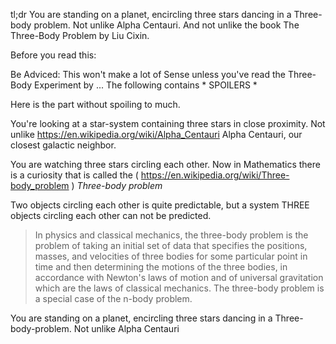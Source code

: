 tl;dr You are standing on a planet, encircling three stars dancing in a Three-body problem.
Not unlike Alpha Centauri. And not unlike the book The Three-Body Problem by Liu Cixin.

Before you read this:

Be Adviced:
This won't make a lot of Sense unless you've read the Three-Body Experiment by ...
The following contains * SPOILERS *

Here is the part without spoiling to much.

You're looking at a star-system containing three stars in close proximity. Not unlike
https://en.wikipedia.org/wiki/Alpha_Centauri Alpha Centauri, our closest galactic neighbor.

You are watching three stars circling each other. Now in Mathematics there is a curiosity
that is called the ( https://en.wikipedia.org/wiki/Three-body_problem ) *Three-body problem*

Two objects circling each other is quite predictable, but a system THREE objects circling
each other can not be predicted.

> In physics and classical mechanics, the three-body problem is the problem of taking an initial set of data that specifies the positions, masses, and velocities of three bodies for some particular point in time and then determining the motions of the three bodies, in accordance with Newton's laws of motion and of universal gravitation which are the laws of classical mechanics. The three-body problem is a special case of the n-body problem.

You are standing on a planet, encircling three stars dancing in a Three-body-problem. Not unlike Alpha Centauri
